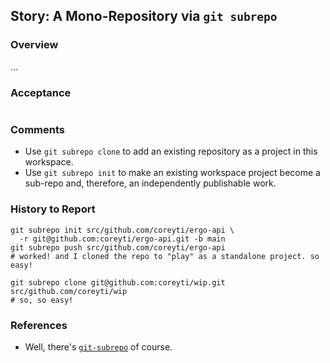 ## Story: A Mono-Repository via `git subrepo`

### Overview

...

### Acceptance

```shell

```

### Comments

- Use `git subrepo clone` to add an existing repository as a project in this workspace.
- Use `git subrepo init` to make an existing workspace project become a sub-repo and, therefore, an independently publishable work.

### History to Report

```shell
git subrepo init src/github.com/coreyti/ergo-api \
  -r git@github.com:coreyti/ergo-api.git -b main
git subrepo push src/github.com/coreyti/ergo-api
# worked! and I cloned the repo to "play" as a standalone project. so easy!

git subrepo clone git@github.com:coreyti/wip.git src/github.com/coreyti/wip
# so, so easy!
```



### References

- Well, there's [`git-subrepo`](https://github.com/ingydotnet/git-subrepo) of course.

